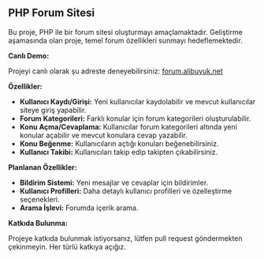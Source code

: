## PHP Forum Sitesi

Bu proje, PHP ile bir forum sitesi oluşturmayı amaçlamaktadır. Geliştirme aşamasında olan proje, temel forum özellikleri sunmayı hedeflemektedir.

**Canlı Demo:**

Projeyi canlı olarak şu adreste deneyebilirsiniz: [forum.alibuyuk.net](https://forum.alibuyuk.net)

**Özellikler:**

* **Kullanıcı Kaydı/Girişi:** Yeni kullanıcılar kaydolabilir ve mevcut kullanıcılar siteye giriş yapabilir.
* **Forum Kategorileri:** Farklı konular için forum kategorileri oluşturulabilir.
* **Konu Açma/Cevaplama:** Kullanıcılar forum kategorileri altında yeni konular açabilir ve mevcut konulara cevap yazabilir.
* **Konu Beğenme:** Kullanıcıların açtığı konuları beğenebilirsiniz.
* **Kullanıcı Takibi:** Kullanıcıları takip edip takipten çıkabilirsiniz.

**Planlanan Özellikler:**

* **Bildirim Sistemi:** Yeni mesajlar ve cevaplar için bildirimler.
* **Kullanıcı Profilleri:** Daha detaylı kullanıcı profilleri ve özelleştirme seçenekleri.
* **Arama İşlevi:** Forumda içerik arama.

**Katkıda Bulunma:**

Projeye katkıda bulunmak istiyorsanız, lütfen pull request göndermekten çekinmeyin. Her türlü katkıya açığız.
